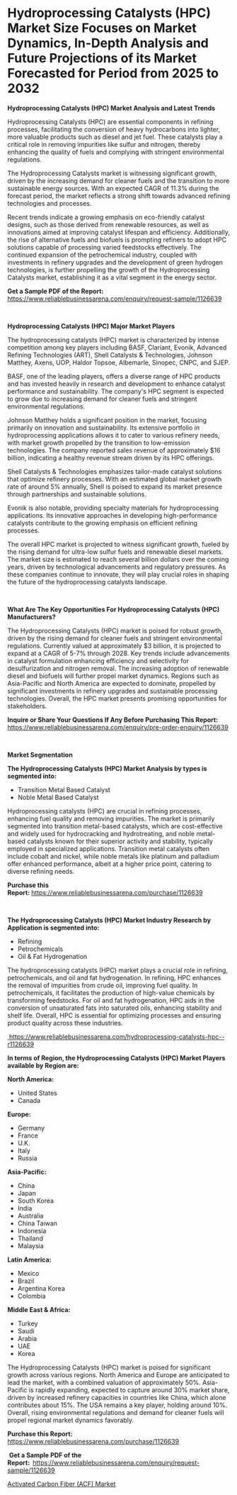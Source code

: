 <p><h1>Hydroprocessing Catalysts (HPC) Market Size Focuses on Market Dynamics, In-Depth Analysis and Future Projections of its Market Forecasted for Period from 2025 to 2032</h1></p><p><strong>Hydroprocessing Catalysts (HPC) Market Analysis and Latest Trends</strong></p>
<p><p>Hydroprocessing Catalysts (HPC) are essential components in refining processes, facilitating the conversion of heavy hydrocarbons into lighter, more valuable products such as diesel and jet fuel. These catalysts play a critical role in removing impurities like sulfur and nitrogen, thereby enhancing the quality of fuels and complying with stringent environmental regulations.</p><p>The Hydroprocessing Catalysts market is witnessing significant growth, driven by the increasing demand for cleaner fuels and the transition to more sustainable energy sources. With an expected CAGR of 11.3% during the forecast period, the market reflects a strong shift towards advanced refining technologies and processes. </p><p>Recent trends indicate a growing emphasis on eco-friendly catalyst designs, such as those derived from renewable resources, as well as innovations aimed at improving catalyst lifespan and efficiency. Additionally, the rise of alternative fuels and biofuels is prompting refiners to adopt HPC solutions capable of processing varied feedstocks effectively. The continued expansion of the petrochemical industry, coupled with investments in refinery upgrades and the development of green hydrogen technologies, is further propelling the growth of the Hydroprocessing Catalysts market, establishing it as a vital segment in the energy sector.</p></p>
<p><strong>Get a Sample PDF of the Report:&nbsp;</strong> <a href="https://www.reliablebusinessarena.com/enquiry/request-sample/1126639?utm_campaign=1912&utm_medium=2&utm_source=Github&utm_content=ia&utm_term=01022025&utm_id=hydroprocessing-catalysts-hpc">https://www.reliablebusinessarena.com/enquiry/request-sample/1126639</a></p>
<p>&nbsp;</p>
<p><strong>Hydroprocessing Catalysts (HPC) Major Market Players</strong></p>
<p><p>The hydroprocessing catalysts (HPC) market is characterized by intense competition among key players including BASF, Clariant, Evonik, Advanced Refining Technologies (ART), Shell Catalysts & Technologies, Johnson Matthey, Axens, UOP, Haldor Topsoe, Albemarle, Sinopec, CNPC, and SJEP. </p><p>BASF, one of the leading players, offers a diverse range of HPC products and has invested heavily in research and development to enhance catalyst performance and sustainability. The company's HPC segment is expected to grow due to increasing demand for cleaner fuels and stringent environmental regulations.</p><p>Johnson Matthey holds a significant position in the market, focusing primarily on innovation and sustainability. Its extensive portfolio in hydroprocessing applications allows it to cater to various refinery needs, with market growth propelled by the transition to low-emission technologies. The company reported sales revenue of approximately $16 billion, indicating a healthy revenue stream driven by its HPC offerings.</p><p>Shell Catalysts & Technologies emphasizes tailor-made catalyst solutions that optimize refinery processes. With an estimated global market growth rate of around 5% annually, Shell is poised to expand its market presence through partnerships and sustainable solutions.</p><p>Evonik is also notable, providing specialty materials for hydroprocessing applications. Its innovative approaches in developing high-performance catalysts contribute to the growing emphasis on efficient refining processes.</p><p>The overall HPC market is projected to witness significant growth, fueled by the rising demand for ultra-low sulfur fuels and renewable diesel markets. The market size is estimated to reach several billion dollars over the coming years, driven by technological advancements and regulatory pressures. As these companies continue to innovate, they will play crucial roles in shaping the future of the hydroprocessing catalysts landscape.</p></p>
<p>&nbsp;</p>
<p><strong>What Are The Key Opportunities For Hydroprocessing Catalysts (HPC) Manufacturers?</strong></p>
<p><p>The Hydroprocessing Catalysts (HPC) market is poised for robust growth, driven by the rising demand for cleaner fuels and stringent environmental regulations. Currently valued at approximately $3 billion, it is projected to expand at a CAGR of 5-7% through 2028. Key trends include advancements in catalyst formulation enhancing efficiency and selectivity for desulfurization and nitrogen removal. The increasing adoption of renewable diesel and biofuels will further propel market dynamics. Regions such as Asia-Pacific and North America are expected to dominate, propelled by significant investments in refinery upgrades and sustainable processing technologies. Overall, the HPC market presents promising opportunities for stakeholders.</p></p>
<p><strong>Inquire or Share Your Questions If Any Before Purchasing This Report:</strong> <a href="https://www.reliablebusinessarena.com/enquiry/pre-order-enquiry/1126639?utm_campaign=1912&utm_medium=2&utm_source=Github&utm_content=ia&utm_term=01022025&utm_id=hydroprocessing-catalysts-hpc">https://www.reliablebusinessarena.com/enquiry/pre-order-enquiry/1126639</a></p>
<p>&nbsp;</p>
<p><strong>Market Segmentation</strong></p>
<p><strong>The Hydroprocessing Catalysts (HPC) Market Analysis by types is segmented into:</strong></p>
<p><ul><li>Transition Metal Based Catalyst</li><li>Noble Metal Based Catalyst</li></ul></p>
<p><p>Hydroprocessing catalysts (HPC) are crucial in refining processes, enhancing fuel quality and removing impurities. The market is primarily segmented into transition metal-based catalysts, which are cost-effective and widely used for hydrocracking and hydrotreating, and noble metal-based catalysts known for their superior activity and stability, typically employed in specialized applications. Transition metal catalysts often include cobalt and nickel, while noble metals like platinum and palladium offer enhanced performance, albeit at a higher price point, catering to diverse refining needs.</p></p>
<p><strong>Purchase this Report:&nbsp;</strong><a href="https://www.reliablebusinessarena.com/purchase/1126639?utm_campaign=1912&utm_medium=2&utm_source=Github&utm_content=ia&utm_term=01022025&utm_id=hydroprocessing-catalysts-hpc">https://www.reliablebusinessarena.com/purchase/1126639</a></p>
<p>&nbsp;</p>
<p><strong>The Hydroprocessing Catalysts (HPC) Market Industry Research by Application is segmented into:</strong></p>
<p><ul><li>Refining</li><li>Petrochemicals</li><li>Oil & Fat Hydrogenation</li></ul></p>
<p><p>The hydroprocessing catalysts (HPC) market plays a crucial role in refining, petrochemicals, and oil and fat hydrogenation. In refining, HPC enhances the removal of impurities from crude oil, improving fuel quality. In petrochemicals, it facilitates the production of high-value chemicals by transforming feedstocks. For oil and fat hydrogenation, HPC aids in the conversion of unsaturated fats into saturated oils, enhancing stability and shelf life. Overall, HPC is essential for optimizing processes and ensuring product quality across these industries.</p></p>
<p><a href="https://www.reliablebusinessarena.com/hydroprocessing-catalysts-hpc--r1126639?utm_campaign=1912&utm_medium=2&utm_source=Github&utm_content=ia&utm_term=01022025&utm_id=hydroprocessing-catalysts-hpc">&nbsp;https://www.reliablebusinessarena.com/hydroprocessing-catalysts-hpc--r1126639</a></p>
<p><strong>In terms of Region, the Hydroprocessing Catalysts (HPC) Market Players available by Region are:</strong></p>
<p>
    <p> <strong> North America: </strong>
        <ul>
            <li>United States</li>
            <li>Canada</li>
        </ul>
        </p> 
    <p> <strong> Europe: </strong>
        <ul>
            <li>Germany</li>
            <li>France</li>
            <li>U.K.</li>
            <li>Italy</li>
            <li>Russia</li>
        </ul>
        </p> 
    <p> <strong> Asia-Pacific: </strong>
        <ul>
            <li>China</li>
            <li>Japan</li>
            <li>South Korea</li>
            <li>India</li>
            <li>Australia</li>
            <li>China Taiwan</li>
            <li>Indonesia</li>
            <li>Thailand</li>
            <li>Malaysia</li>
        </ul>
        </p> 
    <p> <strong> Latin America: </strong>
        <ul>
            <li>Mexico</li>
            <li>Brazil</li>
            <li>Argentina Korea</li>
            <li>Colombia</li>
        </ul>
        </p> 
    <p> <strong> Middle East & Africa: </strong>
        <ul>
            <li>Turkey</li>
            <li>Saudi</li>
            <li>Arabia</li>
            <li>UAE</li>
            <li>Korea</li>
        </ul>
    </p>
    </p>
<p><p>The Hydroprocessing Catalysts (HPC) market is poised for significant growth across various regions. North America and Europe are anticipated to lead the market, with a combined valuation of approximately 50%. Asia-Pacific is rapidly expanding, expected to capture around 30% market share, driven by increased refinery capacities in countries like China, which alone contributes about 15%. The USA remains a key player, holding around 10%. Overall, rising environmental regulations and demand for cleaner fuels will propel regional market dynamics favorably.</p></p>
<p><strong>Purchase this Report: </strong><a href="https://www.reliablebusinessarena.com/purchase/1126639?utm_campaign=1912&utm_medium=2&utm_source=Github&utm_content=ia&utm_term=01022025&utm_id=hydroprocessing-catalysts-hpc">https://www.reliablebusinessarena.com/purchase/1126639</a></p>
<p>&nbsp;<strong>Get a Sample PDF of the Report:&nbsp;&nbsp;</strong><a href="https://www.reliablebusinessarena.com/enquiry/request-sample/1126639?utm_campaign=1912&utm_medium=2&utm_source=Github&utm_content=ia&utm_term=01022025&utm_id=hydroprocessing-catalysts-hpc">https://www.reliablebusinessarena.com/enquiry/request-sample/1126639</a></p>
<p><strong></strong></p>
<p><p><a href="https://github.com/globismark/Market-Research-Report-List-6/blob/main/activated-carbon-fiber-acf-market.md?utm_campaign=1912&utm_medium=2&utm_source=Github&utm_content=ia&utm_term=01022025&utm_id=hydroprocessing-catalysts-hpc">Activated Carbon Fiber (ACF) Market</a></p></p>